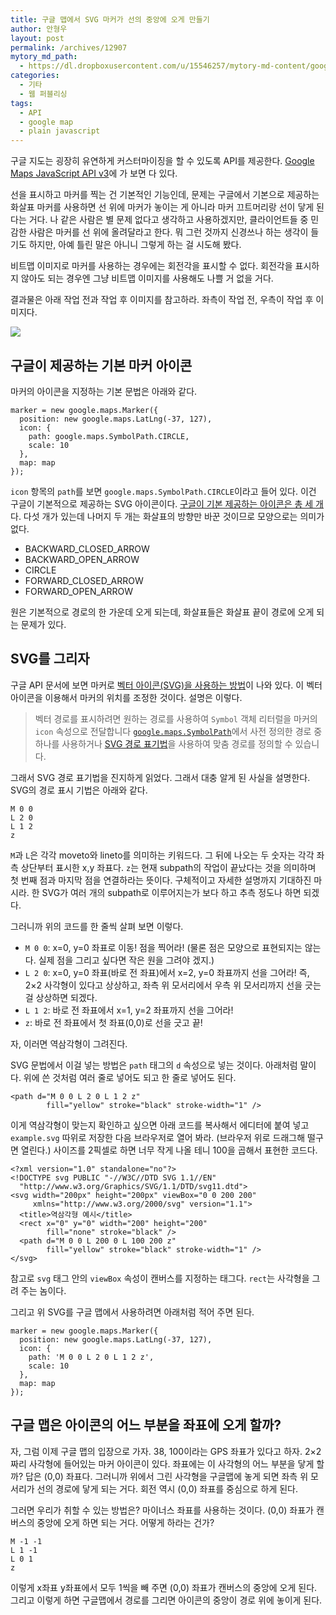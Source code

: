 ```yaml
---
title: 구글 맵에서 SVG 마커가 선의 중앙에 오게 만들기
author: 안형우
layout: post
permalink: /archives/12907
mytory_md_path:
  - https://dl.dropboxusercontent.com/u/15546257/mytory-md-content/google-map-marker.md
categories:
  - 기타
  - 웹 퍼블리싱
tags:
  - API
  - google map
  - plain javascript
---
```

구글 지도는 굉장히 유연하게 커스터마이징을 할 수 있도록 API를 제공한다. [Google Maps JavaScript API v3][1]에 가 보면 다 있다.

선을 표시하고 마커를 찍는 건 기본적인 기능인데, 문제는 구글에서 기본으로 제공하는 화살표 마커를 사용하면 선 위에 마커가 놓이는 게 아니라 마커 끄트머리랑 선이 닿게 된다는 거다. 나 같은 사람은 별 문제 없다고 생각하고 사용하겠지만, 클라이언트들 중 민감한 사람은 마커를 선 위에 올려달라고 한다. 뭐 그런 것까지 신경쓰나 하는 생각이 들기도 하지만, 아예 틀린 말은 아니니 그렇게 하는 걸 시도해 봤다.

비트맵 이미지로 마커를 사용하는 경우에는 회전각을 표시할 수 없다. 회전각을 표시하지 않아도 되는 경우엔 그냥 비트맵 이미지를 사용해도 나쁠 거 없을 거다.

결과물은 아래 작업 전과 작업 후 이미지를 참고하라. 좌측이 작업 전, 우측이 작업 후 이미지다.

![][2]

## 구글이 제공하는 기본 마커 아이콘

마커의 아이콘을 지정하는 기본 문법은 아래와 같다.

    marker = new google.maps.Marker({
      position: new google.maps.LatLng(-37, 127),
      icon: {
        path: google.maps.SymbolPath.CIRCLE,
        scale: 10
      },
      map: map
    });
    

`icon` 항목의 `path`를 보면 `google.maps.SymbolPath.CIRCLE`이라고 들어 있다. 이건 구글이 기본적으로 제공하는 SVG 아이콘이다. [구글이 기본 제공하는 아이콘은 총 세 개][3]다. 다섯 개가 있는데 나머지 두 개는 화살표의 방향만 바꾼 것이므로 모양으로는 의미가 없다.

*   BACKWARD\_CLOSED\_ARROW
*   BACKWARD\_OPEN\_ARROW
*   CIRCLE
*   FORWARD\_CLOSED\_ARROW
*   FORWARD\_OPEN\_ARROW

원은 기본적으로 경로의 한 가운데 오게 되는데, 화살표들은 화살표 끝이 경로에 오게 되는 문제가 있다.

## SVG를 그리자

구글 API 문서에 보면 마커로 [벡터 아이콘(SVG)을 사용하는 방법][4]이 나와 있다. 이 벡터 아이콘을 이용해서 마커의 위치를 조정한 것이다. 설명은 이렇다.

> 벡터 경로를 표시하려면 원하는 경로를 사용하여 `Symbol` 객체 리터럴을 마커의 `icon` 속성으로 전달합니다 [`google.maps.SymbolPath`][3]에서 사전 정의한 경로 중 하나를 사용하거나 [SVG 경로 표기법][5]을 사용하여 맞춤 경로를 정의할 수 있습니다.

그래서 SVG 경로 표기법을 진지하게 읽었다. 그래서 대충 알게 된 사실을 설명한다. SVG의 경로 표시 기법은 아래와 같다.

    M 0 0
    L 2 0
    L 1 2
    z
    

`M`과 `L`은 각각 moveto와 lineto를 의미하는 키워드다. 그 뒤에 나오는 두 숫자는 각각 좌측 상단부터 표시한 x,y 좌표다. `z`는 현재 subpath의 작업이 끝났다는 것을 의미하며 첫 번째 점과 마지막 점을 연결하라는 뜻이다. 구체적이고 자세한 설명까지 기대하진 마시라. 한 SVG가 여러 개의 subpath로 이루어지는가 보다 하고 추측 정도나 하면 되겠다.

그러니까 위의 코드를 한 줄씩 살펴 보면 이렇다.

*   `M 0 0`: x=0, y=0 좌표로 이동! 점을 찍어라! (물론 점은 모양으로 표현되지는 않는다. 실제 점을 그리고 싶다면 작은 원을 그려야 겠지.)
*   `L 2 0`: x=0, y=0 좌표(바로 전 좌표)에서 x=2, y=0 좌표까지 선을 그어라! 즉, 2&#215;2 사각형이 있다고 상상하고, 좌측 위 모서리에서 우측 위 모서리까지 선을 긋는 걸 상상하면 되겠다.
*   `L 1 2`: 바로 전 좌표에서 x=1, y=2 좌표까지 선을 그어라!
*   `z`: 바로 전 좌표에서 첫 좌표(0,0)로 선을 긋고 끝!

자, 이러면 역삼각형이 그려진다.

SVG 문법에서 이걸 넣는 방법은 `path` 태그의 `d` 속성으로 넣는 것이다. 아래처럼 말이다. 위에 쓴 것처럼 여러 줄로 넣어도 되고 한 줄로 넣어도 된다.

    <path d="M 0 0 L 2 0 L 1 2 z"
            fill="yellow" stroke="black" stroke-width="1" />
    

이게 역삼각형이 맞는지 확인하고 싶으면 아래 코드를 복사해서 에디터에 붙여 넣고 `example.svg` 따위로 저장한 다음 브라우저로 열어 봐라. (브라우저 위로 드래그해 떨구면 열린다.) 사이즈를 2픽셀로 하면 너무 작게 나올 테니 100을 곱해서 표현한 코드다.

    <?xml version="1.0" standalone="no"?>
    <!DOCTYPE svg PUBLIC "-//W3C//DTD SVG 1.1//EN" 
      "http://www.w3.org/Graphics/SVG/1.1/DTD/svg11.dtd">
    <svg width="200px" height="200px" viewBox="0 0 200 200"
         xmlns="http://www.w3.org/2000/svg" version="1.1">
      <title>역삼각형 예시</title>
      <rect x="0" y="0" width="200" height="200"
            fill="none" stroke="black" />
      <path d="M 0 0 L 200 0 L 100 200 z"
            fill="yellow" stroke="black" stroke-width="1" />
    </svg>
    

참고로 `svg` 태그 안의 `viewBox` 속성이 캔버스를 지정하는 태그다. `rect`는 사각형을 그려 주는 놈이다.

그리고 위 SVG를 구글 맵에서 사용하려면 아래처럼 적어 주면 된다.

    marker = new google.maps.Marker({
      position: new google.maps.LatLng(-37, 127),
      icon: {
        path: 'M 0 0 L 2 0 L 1 2 z',
        scale: 10
      },
      map: map
    });
    

## 구글 맵은 아이콘의 어느 부분을 좌표에 오게 할까?

자, 그럼 이제 구글 맵의 입장으로 가자. 38, 100이라는 GPS 좌표가 있다고 하자. 2&#215;2짜리 사각형에 들어있는 마커 아이콘이 있다. 좌표에는 이 사각형의 어느 부분을 닿게 할까? 답은 (0,0) 좌표다. 그러니까 위에서 그린 사각형을 구글맵에 놓게 되면 좌측 위 모서리가 선의 경로에 닿게 되는 거다. 회전 역시 (0,0) 좌표를 중심으로 하게 된다.

그러면 우리가 취할 수 있는 방법은? 마이너스 좌표를 사용하는 것이다. (0,0) 좌표가 캔버스의 중앙에 오게 하면 되는 거다. 어떻게 하라는 건가?

    M -1 -1
    L 1 -1
    L 0 1
    z
    

이렇게 x좌표 y좌표에서 모두 1씩을 빼 주면 (0,0) 좌표가 캔버스의 중앙에 오게 된다. 그리고 이렇게 하면 구글맵에서 경로를 그리면 아이콘의 중앙이 경로 위에 놓이게 된다.

 [1]: https://developers.google.com/maps/documentation/javascript/tutorial?hl=ko
 [2]: https://mytory.net/uploads/legacy/google-map-marker-position.png
 [3]: https://developers.google.com/maps/documentation/javascript/reference?hl=ko#SymbolPath
 [4]: https://developers.google.com/maps/documentation/javascript/overlays?hl=ko#VectorIcons
 [5]: http://www.w3.org/TR/SVG/paths.html#PathData